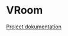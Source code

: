 # VRoom
[Project dokumentation](https://drive.google.com/drive/folders/12MAl8eJWfLAX0II_a0arYG5C5hzGfOnW?usp=drive_link)
